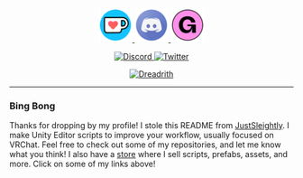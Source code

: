 <p align="center">
    <a href="https://ko-fi.com/dreadrith">
      <img alt="GitHub" src="https://github.com/JustSleightly/Resources/blob/main/Icons/Ko-fi.png" width="60" height="60"/>
    </a>
     <a href="https://dreadrith.sleightly.dev/discord">
      <img alt="Discord" src="https://github.com/JustSleightly/Resources/raw/main/Icons/Discord.png" width="60" height="60"/>
    </a>
    <a href="https://www.dreadrith.com/">
      <img alt="Store" src="https://github.com/JustSleightly/Resources/raw/main/Icons/Store.png" width="60" height="60"/>
    </a>
  </p>
  
  <p align="center">
    <a href="https://dreadrith.sleightly.dev/discord">
      <img alt="Discord" src="https://img.shields.io/discord/750880531293536328"/>
    </a>
    <a href="https://twitter.com/intent/user?screen_name=Dreadrith">
      <img alt="Twitter" src="https://img.shields.io/twitter/follow/Dreadrith?style=social"/>
    </a>
  </p>
  
<p align="center">
<a href="https://github.com/anuraghazra/github-readme-stats">
  <img alt="Dreadrith" src="https://github-readme-stats.vercel.app/api?username=Dreadrith&count_private=true&theme=radical&include_all_commits=true&show_icons=true" />
</a>
</p>
  
  -----
  
###  Bing Bong

Thanks for dropping by my profile! I stole this README from <a href=https://github.com/JustSleightly>JustSleightly</a>. I make Unity Editor scripts to improve your workflow, usually focused on VRChat. Feel free to check out some of my repositories, and let me know what you think! I also have a <a href=https://dreadrith.gumroad.com/>store</a> where I sell scripts, prefabs, assets, and more. Click on some of my links above!
